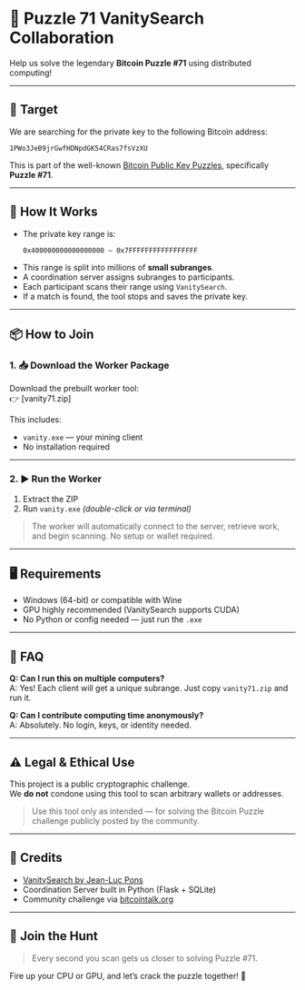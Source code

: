 # 🔑 Puzzle 71 VanitySearch Collaboration

Help us solve the legendary **Bitcoin Puzzle #71** using distributed computing!

---

## 🎯 Target

We are searching for the private key to the following Bitcoin address:

```
1PWo3JeB9jrGwfHDNpdGK54CRas7fsVzXU
```

This is part of the well-known [Bitcoin Public Key Puzzles](https://bitcointalk.org/index.php?topic=1306983), specifically **Puzzle #71**.

---

## 🚀 How It Works

- The private key range is:
  ```
  0x400000000000000000 — 0x7FFFFFFFFFFFFFFFFF
  ```
- This range is split into millions of **small subranges**.
- A coordination server assigns subranges to participants.
- Each participant scans their range using `VanitySearch`.
- If a match is found, the tool stops and saves the private key.

---

## 📦 How to Join

### 1. 📥 Download the Worker Package

Download the prebuilt worker tool:  
👉 [vanity71.zip]

This includes:
- `vanity.exe` — your mining client
- No installation required

---

### 2. ▶️ Run the Worker

1. Extract the ZIP
2. Run `vanity.exe` *(double-click or via terminal)*

> The worker will automatically connect to the server, retrieve work, and begin scanning. No setup or wallet required.

---

## 🖥️ Requirements

- Windows (64-bit) or compatible with Wine
- GPU highly recommended (VanitySearch supports CUDA)
- No Python or config needed — just run the `.exe`

---

## 🙋 FAQ

**Q: Can I run this on multiple computers?**  
A: Yes! Each client will get a unique subrange. Just copy `vanity71.zip` and run it.


**Q: Can I contribute computing time anonymously?**  
A: Absolutely. No login, keys, or identity needed.

---

## ⚠️ Legal & Ethical Use

This project is a public cryptographic challenge.  
We **do not** condone using this tool to scan arbitrary wallets or addresses.

> Use this tool only as intended — for solving the Bitcoin Puzzle challenge publicly posted by the community.

---

## 🤝 Credits

- [VanitySearch by Jean-Luc Pons](https://github.com/JeanLucPons/VanitySearch)
- Coordination Server built in Python (Flask + SQLite)
- Community challenge via [bitcointalk.org](https://bitcointalk.org/index.php?topic=1306983)

---

## 🧠 Join the Hunt

> Every second you scan gets us closer to solving Puzzle #71.

Fire up your CPU or GPU, and let’s crack the puzzle together! 🚀
